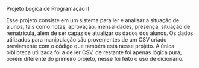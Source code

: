 Projeto Logica de Programação II

Esse projeto consiste em um sistema para ler e analisar a situação de alunos, tais como notas, aprovação, mensalidades, presença, situação de rematrícula, além de ser capaz de atualizar os dados dos alunos. Os dados utilizados para manipulação são provenientes de um CSV criado previamente com o código que também está nesse projeto. A única biblioteca utilizada foi a de ler CSV, de restante foi apenas lógica pura, porém diferente do primeiro projeto, nesse foi feito o uso de dicionário.